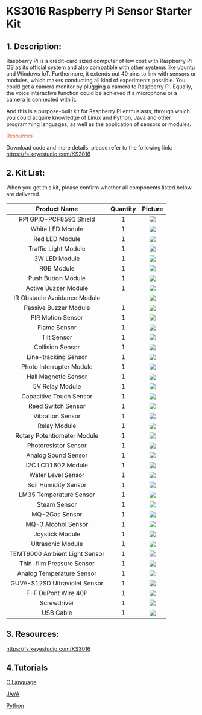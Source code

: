 # KS3016 Raspberry Pi Sensor Starter Kit

## 1. Description:

Raspberry Pi is a credit-card sized computer of low cost with Raspberry Pi OS as its official system and also compatible with other systems like ubuntu and Windows IoT. Furthermore, it extends out 40 pins to link with sensors or modules, which makes conducting all kind of experiments possible. You could get a camera monitor by plugging a camera to Raspberry Pi. Equally, the voice interactive function could be achieved if a microphone or a camera is connected with it.

And this is a purpose-built kit for Raspberry Pi enthusiasts, through which you could acquire knowledge of Linux and Python, Java and other programming languages, as well as the application of sensors or modules.

 <span style="color: rgb(255, 76, 65);">Resources</span>

Download code and more details, please refer to the following link: <https://fs.keyestudio.com/KS3016>


## 2. Kit List:

When you get this kit, please confirm whether all components listed below are delivered.

|       **Product Name**        | **Quantity** |                   **Picture**                    |
| :---------------------------: | :----------: | :----------------------------------------------: |
|    RPI GPIO-PCF8591 Shield    |      1       | ![](media/dad5d84b6febf091878a8d138d7b4a8d.png)  |
|       White LED Module        |      1       | ![](media/b431a296193222530bd9b94395912a84.png)  |
|        Red LED Module         |      1       | ![](media/2438483171e6a3faea37d54a96a809a3.png)  |
|     Traffic Light Module      |      1       | ![](media/d34ed538cbf93161e7fd203bc7bcc591.png)  |
|         3W LED Module         |      1       | ![](media/9caac8b4217c8a1d3c3cbf7ab17793e8.png)  |
|          RGB Module           |      1       | ![](media/d722e463620765e3c6e239fc62cce16f.png)  |
|      Push Button Module       |      1       | ![](media/20d0f004ac96d30879a3a0ce7a744fc7.png)  |
|     Active Buzzer Module      |      1       | ![](media/0830c04d0c8bc4d3fbca4faa9e53669e.png)  |
| IR Obstacle Avoidance Module  |              | ![](media/556d6a3a4b8d6204d673f8c867c9445c.png)  |
|     Passive Buzzer Module     |      1       | ![](media/25b623d681c18245aec4c195355cedd5.png)  |
|       PIR Motion Sensor       |      1       | ![](media/0f086e0531a131a528f4f97b21525556.jpeg) |
|         Flame Sensor          |      1       | ![](media/e48647a733de9f27b1ca20bd208c8a9c.png)  |
|          Tilt Sensor          |      1       | ![](media/baf6011e5e1a7737eef4d781b3c8bd94.png)  |
|       Collision Sensor        |      1       | ![](media/f702d0b711499638bb15a502d9dabc71.png)  |
|     Line-tracking Sensor      |      1       | ![](media/ff2e11d8a577a790e0b904e9cfc37522.png)  |
|   Photo Interrupter Module    |      1       | ![](media/b62c2d380382f53282d42a133a9dfee3.png)  |
|     Hall Magnetic Sensor      |      1       | ![](media/d4a9322d8fa40c2ab2d9847b92c10ef3.png)  |
|        5V Relay Module        |      1       | ![](media/fe803702f875408b749d5f7da04c8f60.png)  |
|    Capacitive Touch Sensor    |      1       | ![](media/78772addf952a06530b3d29ec566b8c1.png)  |
|      Reed Switch Sensor       |      1       | ![](media/15d7d201775fa0a01842c3c3a8eb165e.png)  |
|       Vibration Sensor        |      1       | ![](media/22775bde81ce5f5530fb1d742b35a8c1.png)  |
|         Relay Module          |      1       | ![](media/78a1b028bd2d72d56e261175aae5261b.png)  |
|  Rotary Potentiometer Module  |      1       | ![](media/62122414e7a80b9f059a77aef75464e5.png)  |
|     Photoresistor Sensor      |      1       | ![](media/bba159294abb36b78196aebb3ff7f813.png)  |
|      Analog Sound Sensor      |      1       | ![](media/0031f199cac90325c62dc6b455ccffcc.png)  |
|      I2C LCD1602 Module       |      1       | ![](media/9f57a27601eb7c813125c6b577bb504c.png)  |
|      Water Level Sensor       |      1       | ![](media/a1a7fef3c00950e483fd52c9f6afb956.png)  |
|     Soil Humidity Sensor      |      1       | ![](media/79d6817059636d6de16ffb984949005d.png)  |
|    LM35 Temperature Sensor    |      1       | ![](media/9418bcfe3f366b403e10ded12b738a3a.png)  |
|         Steam Sensor          |      1       | ![](media/119a10cf92d706a1318ac0ecc7445a1a.png)  |
|        MQ-2Gas Sensor         |      1       | ![](media/491042eecc909881e9ec9c3bd82c5f4a.png)  |
|      MQ-3 Alcohol Sensor      |      1       | ![](media/60eacd4888e46edde92199cfb7d7ad57.png)  |
|        Joystick Module        |      1       | ![](media/1fe5730ab7e4ae1974981e86e6175af9.png)  |
|       Ultrasonic Module       |      1       | ![](media/320bb4046f4f879b8ca70a20d28b2572.png)  |
| TEMT6000 Ambient Light Sensor |      1       | ![](media/5a226f4edaa9ed587a508c90bf29ef51.png)  |
|   Thin-film Pressure Sensor   |      1       | ![](media/17a1a43dc7b7afd52ecd4da9a80ad8da.png)  |
|   Analog Temperature Sensor   |      1       | ![](media/d7956430aabb5e29d55e3fedf3cce8a4.png)  |
| GUVA-S12SD Ultraviolet Sensor |      1       | ![](media/4a626e098b2f79a3dee1e33fdb3d8c47.png)  |
|      F-F DuPont Wire 40P      |      1       | ![](media/55e2e3196fa65ed4bd4d35a233be2a8f.png)  |
|          Screwdriver          |      1       | ![](media/c03256089ad7d2e5663b1d10c5202dee.jpeg) |
|           USB Cable           |      1       | ![](media/3e0a72e3120949058f77981f45b95607.jpeg) |


## 3. Resources:

<https://fs.keyestudio.com/KS3016>

## 4.Tutorials

[C Language](KS3016_C\KS3016_C.md)

[JAVA](KS3016_JAVA\KS3016_JAVA.md)

[Python](KS3016_Python\KS3016_Python.md)

